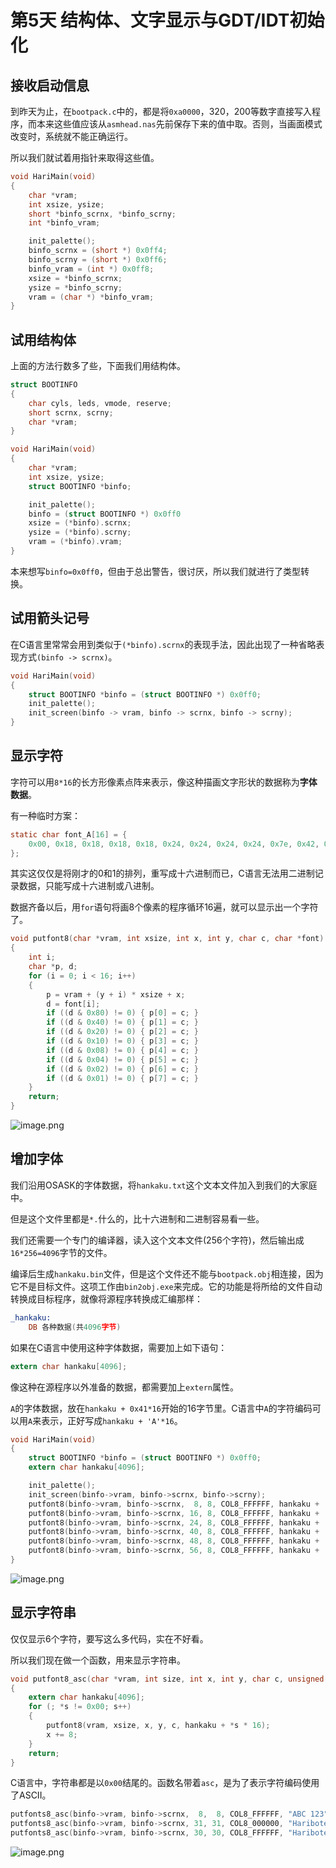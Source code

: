 
# 第5天 结构体、文字显示与GDT/IDT初始化

## 接收启动信息

到昨天为止，在`bootpack.c`中的，都是将`0xa0000`，320，200等数字直接写入程序，而本来这些值应该从`asmhead.nas`先前保存下来的值中取。否则，当画面模式改变时，系统就不能正确运行。

所以我们就试着用指针来取得这些值。

```c
void HariMain(void)
{
	char *vram;
	int xsize, ysize;
	short *binfo_scrnx, *binfo_scrny;
	int *binfo_vram;

	init_palette();
	binfo_scrnx = (short *) 0x0ff4;
	binfo_scrny = (short *) 0x0ff6;
	binfo_vram = (int *) 0x0ff8;
	xsize = *binfo_scrnx;
	ysize = *binfo_scrny;
	vram = (char *) *binfo_vram;
}
```

## 试用结构体

上面的方法行数多了些，下面我们用结构体。

```c
struct BOOTINFO
{
	char cyls, leds, vmode, reserve;
	short scrnx, scrny;
	char *vram;
}

void HariMain(void)
{
	char *vram;
	int xsize, ysize;
	struct BOOTINFO *binfo;

	init_palette();
	binfo = (struct BOOTINFO *) 0x0ff0
	xsize = (*binfo).scrnx;
	ysize = (*binfo).scrny;
	vram = (*binfo).vram;
}
```

本来想写`binfo=0x0ff0`，但由于总出警告，很讨厌，所以我们就进行了类型转换。

## 试用箭头记号

在C语言里常常会用到类似于`(*binfo).scrnx`的表现手法，因此出现了一种省略表现方式`(binfo -> scrnx)`。

```c
void HariMain(void)
{
	struct BOOTINFO *binfo = (struct BOOTINFO *) 0x0ff0;
	init_palette();
	init_screen(binfo -> vram, binfo -> scrnx, binfo -> scrny);
}
```

## 显示字符

字符可以用`8*16`的长方形像素点阵来表示，像这种描画文字形状的数据称为**字体数据**。

有一种临时方案：

```c
static char font_A[16] = {
	0x00, 0x18, 0x18, 0x18, 0x18, 0x24, 0x24, 0x24, 0x24, 0x7e, 0x42, 0x42, 0x42, 0xe7, 0x00, 0x00
};
```

其实这仅仅是将刚才的0和1的排列，重写成十六进制而已，C语言无法用二进制记录数据，只能写成十六进制或八进制。

数据齐备以后，用`for`语句将画8个像素的程序循环16遍，就可以显示出一个字符了。

```c
void putfont8(char *vram, int xsize, int x, int y, char c, char *font)
{
	int i;
	char *p, d;
	for (i = 0; i < 16; i++)
	{
		p = vram + (y + i) * xsize + x;
		d = font[i];
		if ((d & 0x80) != 0) { p[0] = c; }
		if ((d & 0x40) != 0) { p[1] = c; }
		if ((d & 0x20) != 0) { p[2] = c; }
		if ((d & 0x10) != 0) { p[3] = c; }
		if ((d & 0x08) != 0) { p[4] = c; }
		if ((d & 0x04) != 0) { p[5] = c; }
		if ((d & 0x02) != 0) { p[6] = c; }
		if ((d & 0x01) != 0) { p[7] = c; }
	}
	return;
}
```

![image.png](https://vs-picbed-1320307070.cos.ap-nanjing.myqcloud.com/img/20240225214420.png)

## 增加字体

我们沿用OSASK的字体数据，将`hankaku.txt`这个文本文件加入到我们的大家庭中。

但是这个文件里都是`*.`什么的，比十六进制和二进制容易看一些。

我们还需要一个专门的编译器，读入这个文本文件(256个字符)，然后输出成`16*256=4096`字节的文件。

编译后生成`hankaku.bin`文件，但是这个文件还不能与`bootpack.obj`相连接，因为它不是目标文件。这项工作由`bin2obj.exe`来完成。它的功能是将所给的文件自动转换成目标程序，就像将源程序转换成汇编那样：

```nasm
_hankaku:
	DB 各种数据(共4096字节)
```

如果在C语言中使用这种字体数据，需要加上如下语句：

```c
extern char hankaku[4096];
```

像这种在源程序以外准备的数据，都需要加上`extern`属性。

`A`的字体数据，放在`hankaku + 0x41*16`开始的16字节里。C语言中`A`的字符编码可以用`A`来表示，正好写成`hankaku + 'A'*16`。

```c
void HariMain(void)
{
	struct BOOTINFO *binfo = (struct BOOTINFO *) 0x0ff0;
	extern char hankaku[4096];

	init_palette();
	init_screen(binfo->vram, binfo->scrnx, binfo->scrny);
	putfont8(binfo->vram, binfo->scrnx,  8, 8, COL8_FFFFFF, hankaku + 'A' * 16);
	putfont8(binfo->vram, binfo->scrnx, 16, 8, COL8_FFFFFF, hankaku + 'B' * 16);
	putfont8(binfo->vram, binfo->scrnx, 24, 8, COL8_FFFFFF, hankaku + 'C' * 16);
	putfont8(binfo->vram, binfo->scrnx, 40, 8, COL8_FFFFFF, hankaku + '1' * 16);
	putfont8(binfo->vram, binfo->scrnx, 48, 8, COL8_FFFFFF, hankaku + '2' * 16);
	putfont8(binfo->vram, binfo->scrnx, 56, 8, COL8_FFFFFF, hankaku + '3' * 16);
}
```

![image.png](https://vs-picbed-1320307070.cos.ap-nanjing.myqcloud.com/img/20240225221021.png)

## 显示字符串

仅仅显示6个字符，要写这么多代码，实在不好看。

所以我们现在做一个函数，用来显示字符串。

```c
void putfont8_asc(char *vram, int size, int x, int y, char c, unsigned char *s)
{
	extern char hankaku[4096];
	for (; *s != 0x00; s++)
	{
		putfont8(vram, xsize, x, y, c, hankaku + *s * 16);
		x += 8;	
	}
	return;
}
```

C语言中，字符串都是以`0x00`结尾的。函数名带着`asc`，是为了表示字符编码使用了ASCII。

```c
putfonts8_asc(binfo->vram, binfo->scrnx,  8,  8, COL8_FFFFFF, "ABC 123");
putfonts8_asc(binfo->vram, binfo->scrnx, 31, 31, COL8_000000, "Haribote OS.");
putfonts8_asc(binfo->vram, binfo->scrnx, 30, 30, COL8_FFFFFF, "Haribote OS.");
```

![image.png](https://vs-picbed-1320307070.cos.ap-nanjing.myqcloud.com/img/20240225221757.png)
